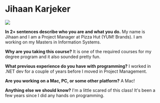 <H1>Jihaan Karjeker</H1>
<img src="Jihaan.jpg">

<B>In 2+ sentences describe who you are and what you do.</B>
My name is Jihaan and I am a Project Manager at Pizza Hut (YUM! Brands).  I am working on my Masters in Information Systems.

<B>Why are you taking this course?</B>
It is one of the required courses for my degree program and it also sounded pretty fun.

<B>What previous experience do you have with programming?</B>
I worked in .NET dev for a couple of years before I moved in Project Management.

<B>Are you working on a Mac, PC, or some other platform?</B>
A Mac!

<B>Anything else we should know?</B>
I'm a little scared of this class!  It's been a few years since I did any hands on programming.
